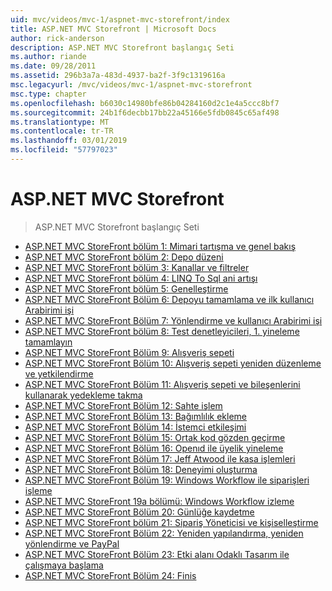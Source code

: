 ```yaml
---
uid: mvc/videos/mvc-1/aspnet-mvc-storefront/index
title: ASP.NET MVC Storefront | Microsoft Docs
author: rick-anderson
description: ASP.NET MVC Storefront başlangıç Seti
ms.author: riande
ms.date: 09/28/2011
ms.assetid: 296b3a7a-483d-4937-ba2f-3f9c1319616a
msc.legacyurl: /mvc/videos/mvc-1/aspnet-mvc-storefront
msc.type: chapter
ms.openlocfilehash: b6030c14980bfe86b04284160d2c1e4a5ccc8bf7
ms.sourcegitcommit: 24b1f6decbb17bb22a45166e5fdb0845c65af498
ms.translationtype: MT
ms.contentlocale: tr-TR
ms.lasthandoff: 03/01/2019
ms.locfileid: "57797023"
---
```

<a name="aspnet-mvc-storefront"></a>ASP.NET MVC Storefront
====================
> ASP.NET MVC Storefront başlangıç Seti


- [ASP.NET MVC StoreFront bölüm 1: Mimari tartışma ve genel bakış](aspnet-mvc-storefront-part-1-architectural-discussion-and-overview.md)
- [ASP.NET MVC StoreFront bölüm 2: Depo düzeni](aspnet-mvc-storefront-part-2-the-repository-pattern.md)
- [ASP.NET MVC StoreFront bölüm 3: Kanallar ve filtreler](aspnet-mvc-storefront-part-3-pipes-and-filters.md)
- [ASP.NET MVC StoreFront bölüm 4: LINQ To Sql ani artışı](aspnet-mvc-storefront-part-4-linq-to-sql-spike.md)
- [ASP.NET MVC StoreFront bölüm 5: Genelleştirme](aspnet-mvc-storefront-part-5-globalization.md)
- [ASP.NET MVC StoreFront Bölüm 6: Depoyu tamamlama ve ilk kullanıcı Arabirimi işi](aspnet-mvc-storefront-part-6-finishing-the-repository-and-initial-ui-work.md)
- [ASP.NET MVC StoreFront Bölüm 7: Yönlendirme ve kullanıcı Arabirimi işi](aspnet-mvc-storefront-part-7-routing-and-ui-work.md)
- [ASP.NET MVC StoreFront bölüm 8: Test denetleyicileri, 1. yineleme tamamlayın](aspnet-mvc-storefront-part-8-testing-controllers-iteration-1-complete.md)
- [ASP.NET MVC StoreFront Bölüm 9: Alışveriş sepeti](aspnet-mvc-storefront-part-9-the-shopping-cart.md)
- [ASP.NET MVC StoreFront Bölüm 10: Alışveriş sepeti yeniden düzenleme ve yetkilendirme](aspnet-mvc-storefront-part-10-shopping-cart-refactor-and-authorization.md)
- [ASP.NET MVC StoreFront Bölüm 11: Alışveriş sepeti ve bileşenlerini kullanarak yedekleme takma](aspnet-mvc-storefront-part-11-hooking-up-the-shopping-cart-and-using-components.md)
- [ASP.NET MVC StoreFront Bölüm 12: Sahte işlem](aspnet-mvc-storefront-part-12-mocking.md)
- [ASP.NET MVC StoreFront Bölüm 13: Bağımlılık ekleme](aspnet-mvc-storefront-part-13-dependency-injection.md)
- [ASP.NET MVC StoreFront Bölüm 14: İstemci etkileşimi](aspnet-mvc-storefront-part-14-rich-client-interaction.md)
- [ASP.NET MVC StoreFront Bölüm 15: Ortak kod gözden geçirme](aspnet-mvc-storefront-part-15-public-code-review.md)
- [ASP.NET MVC StoreFront Bölüm 16: Openıd ile üyelik yineleme](aspnet-mvc-storefront-part-16-membership-redo-with-openid.md)
- [ASP.NET MVC StoreFront Bölüm 17: Jeff Atwood ile kasa işlemleri](aspnet-mvc-storefront-part-17-checkout-with-jeff-atwood.md)
- [ASP.NET MVC StoreFront Bölüm 18: Deneyimi oluşturma](aspnet-mvc-storefront-part-18-creating-an-experience.md)
- [ASP.NET MVC StoreFront Bölüm 19: Windows Workflow ile siparişleri işleme](aspnet-mvc-storefront-part-19-processing-orders-with-windows-workflow.md)
- [ASP.NET MVC StoreFront 19a bölümü: Windows Workflow izleme](aspnet-mvc-storefront-part-19a-windows-workflow-followup.md)
- [ASP.NET MVC StoreFront Bölüm 20: Günlüğe kaydetme](aspnet-mvc-storefront-part-20-logging.md)
- [ASP.NET MVC StoreFront bölüm 21: Sipariş Yöneticisi ve kişiselleştirme](aspnet-mvc-storefront-part-21-order-manager-and-personalization.md)
- [ASP.NET MVC StoreFront Bölüm 22: Yeniden yapılandırma, yeniden yönlendirme ve PayPal](aspnet-mvc-storefront-part-22-restructuring-rerouting-and-paypal.md)
- [ASP.NET MVC StoreFront Bölüm 23: Etki alanı Odaklı Tasarım ile çalışmaya başlama](aspnet-mvc-storefront-part-23-getting-started-with-domain-driven-design.md)
- [ASP.NET MVC StoreFront Bölüm 24: Finis](aspnet-mvc-storefront-part-24-finis.md)
